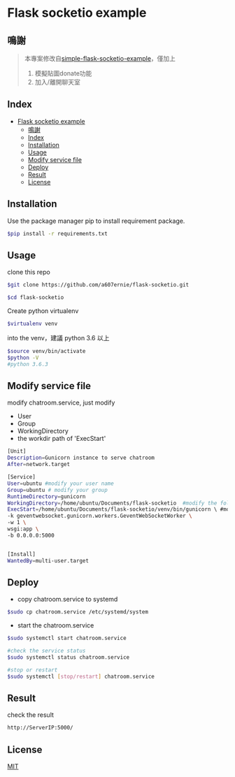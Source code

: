 Flask socketio example
===

## 鳴謝
> 本專案修改自[simple-flask-socketio-example](https://github.com/josharnoldjosh/simple-flask-socketio-example)，僅加上
> 1. 模擬貼圖donate功能
> 2. 加入/離開聊天室


## Index
- [Flask socketio example](#flask-socketio-example)
  - [鳴謝](#鳴謝)
  - [Index](#index)
  - [Installation](#installation)
  - [Usage](#usage)
  - [Modify service file](#modify-service-file)
  - [Deploy](#deploy)
  - [Result](#result)
  - [License](#license)

## Installation

Use the package manager pip to install requirement package.

```bash
$pip install -r requirements.txt
```


## Usage
clone this repo
```bash
$git clone https://github.com/a607ernie/flask-socketio.git

$cd flask-socketio
```
Create python virtualenv
```bash
$virtualenv venv
```

into the venv，建議 python 3.6 以上
```bash
$source venv/bin/activate
$python -V
#python 3.6.3
```

## Modify service file
modify chatroom.service, just modify 
- User
- Group
- WorkingDirectory
- the workdir path of 'ExecStart' 

```bash
[Unit]
Description=Gunicorn instance to serve chatroom
After=network.target

[Service]
User=ubuntu #modify your user name
Group=ubuntu # modify your group
RuntimeDirectory=gunicorn
WorkingDirectory=/home/ubuntu/Documents/flask-socketio  #modify the folder path
ExecStart=/home/ubuntu/Documents/flask-socketio/venv/bin/gunicorn \ #modify the folder path
-k geventwebsocket.gunicorn.workers.GeventWebSocketWorker \
-w 1 \ 
wsgi:app \ 
-b 0.0.0.0:5000


[Install]
WantedBy=multi-user.target
```

## Deploy
- copy chatroom.service to systemd
```bash
$sudo cp chatroom.service /etc/systemd/system
```

- start the chatroom.service 

```bash
$sudo systemctl start chatroom.service

#check the service status
$sudo systemctl status chatroom.service

#stop or restart
$sudo systemctl [stop/restart] chatroom.service
```

## Result
check the result

```bash
http://ServerIP:5000/
```

## License
[MIT](https://choosealicense.com/licenses/mit/)
